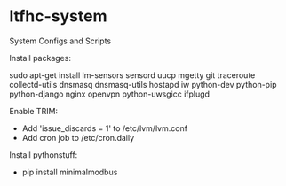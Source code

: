 ltfhc-system
============

System Configs and Scripts

Install packages:

sudo apt-get install lm-sensors sensord uucp mgetty git traceroute collectd-utils dnsmasq dnsmasq-utils hostapd iw python-dev python-pip python-django nginx openvpn python-uwsgicc ifplugd

Enable TRIM:

 - Add 'issue_discards = 1' to /etc/lvm/lvm.conf
 - Add cron job to /etc/cron.daily

Install pythonstuff:

 - pip install minimalmodbus
